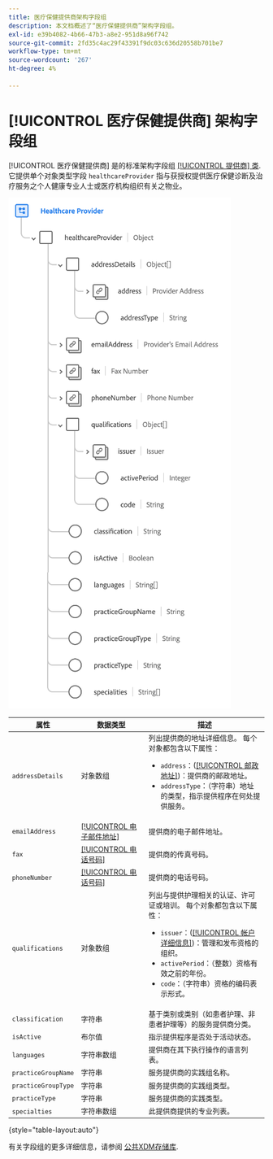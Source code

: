 ```yaml
---
title: 医疗保健提供商架构字段组
description: 本文档概述了“医疗保健提供商”架构字段组。
exl-id: e39b4082-4b66-47b3-a8e2-951d8a96f742
source-git-commit: 2fd35c4ac29f43391f9dc03c636d20558b701be7
workflow-type: tm+mt
source-wordcount: '267'
ht-degree: 4%

---
```


# [!UICONTROL 医疗保健提供商] 架构字段组

[!UICONTROL 医疗保健提供商] 是的标准架构字段组 [[!UICONTROL 提供商] 类](../../classes/provider.md). 它提供单个对象类型字段 `healthcareProvider` 指与获授权提供医疗保健诊断及治疗服务之个人健康专业人士或医疗机构组织有关之物业。

![](../../images/field-groups/healthcare-provider.png)

| 属性 | 数据类型 | 描述 |
| --- | --- | --- |
| `addressDetails` | 对象数组 | 列出提供商的地址详细信息。 每个对象都包含以下属性： <ul><li>`address`：([[!UICONTROL 邮政地址]](../../data-types/postal-address.md))：提供商的邮政地址。</li><li>`addressType`：（字符串）地址的类型，指示提供程序在何处提供服务。</li></ul> |
| `emailAddress` | [[!UICONTROL 电子邮件地址]](../../data-types/email-address.md) | 提供商的电子邮件地址。 |
| `fax` | [[!UICONTROL 电话号码]](../../data-types/phone-number.md) | 提供商的传真号码。 |
| `phoneNumber` | [[!UICONTROL 电话号码]](../../data-types/phone-number.md) | 提供商的电话号码。 |
| `qualifications` | 对象数组 | 列出与提供护理相关的认证、许可证或培训。 每个对象都包含以下属性： <ul><li>`issuer`：([[!UICONTROL 帐户详细信息]](../../data-types/account-details.md))：管理和发布资格的组织。</li><li>`activePeriod`：（整数）资格有效之前的年份。</li><li>`code`：（字符串）资格的编码表示形式。</li></ul> |
| `classification` | 字符串 | 基于类别或类别（如患者护理、非患者护理等）的服务提供商分类。 |
| `isActive` | 布尔值 | 指示提供程序是否处于活动状态。 |
| `languages` | 字符串数组 | 提供商在其下执行操作的语言列表。 |
| `practiceGroupName` | 字符串 | 服务提供商的实践组名称。 |
| `practiceGroupType` | 字符串 | 服务提供商的实践组类型。 |
| `practiceType` | 字符串 | 服务提供商的实践类型。 |
| `specialties` | 字符串数组 | 此提供商提供的专业列表。 |

{style="table-layout:auto"}

有关字段组的更多详细信息，请参阅 [公共XDM存储库](https://github.com/adobe/xdm/blob/master/components/fieldgroups/provider/healthcare-provider-details.schema.json).
